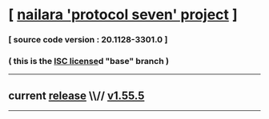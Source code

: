 
# [ [nailara 'protocol seven' project](http://src.nailara.net/) ]

### [ source code version : 20.1128-3301.0 ]

### ( this is the [ISC license](license)d "base" branch )
---
## current [release](https://github.com/anotherlink/nailara/releases) \\\\// [v1.55.5](https://github.com/anotherlink/nailara/releases/tag/v1.55.5)
---
